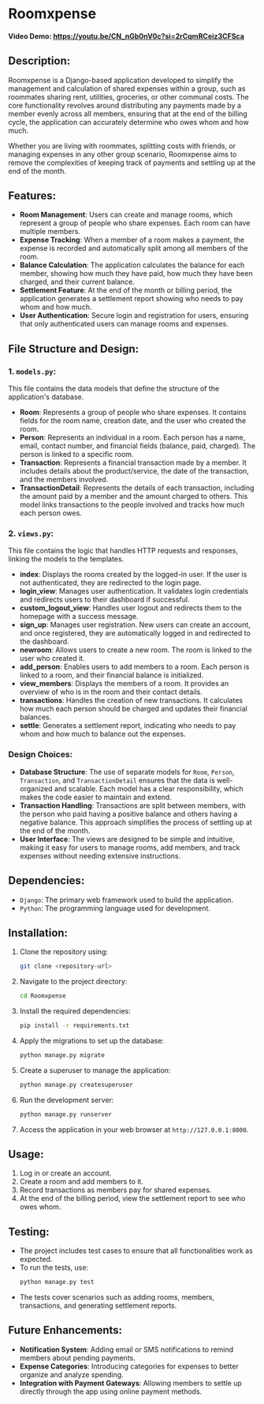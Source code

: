 # Roomxpense

#### Video Demo:  https://youtu.be/CN_nGb0nV0c?si=2rCqmRCeiz3CFSca

## Description:
Roomxpense is a Django-based application developed to simplify the management and calculation of shared expenses within a group, such as roommates sharing rent, utilities, groceries, or other communal costs. The core functionality revolves around distributing any payments made by a member evenly across all members, ensuring that at the end of the billing cycle, the application can accurately determine who owes whom and how much.

Whether you are living with roommates, splitting costs with friends, or managing expenses in any other group scenario, Roomxpense aims to remove the complexities of keeping track of payments and settling up at the end of the month.

## Features:
- **Room Management**: Users can create and manage rooms, which represent a group of people who share expenses. Each room can have multiple members.
- **Expense Tracking**: When a member of a room makes a payment, the expense is recorded and automatically split among all members of the room.
- **Balance Calculation**: The application calculates the balance for each member, showing how much they have paid, how much they have been charged, and their current balance.
- **Settlement Feature**: At the end of the month or billing period, the application generates a settlement report showing who needs to pay whom and how much.
- **User Authentication**: Secure login and registration for users, ensuring that only authenticated users can manage rooms and expenses.

## File Structure and Design:
### 1. `models.py`:
This file contains the data models that define the structure of the application's database.

- **Room**: Represents a group of people who share expenses. It contains fields for the room name, creation date, and the user who created the room.
- **Person**: Represents an individual in a room. Each person has a name, email, contact number, and financial fields (balance, paid, charged). The person is linked to a specific room.
- **Transaction**: Represents a financial transaction made by a member. It includes details about the product/service, the date of the transaction, and the members involved.
- **TransactionDetail**: Represents the details of each transaction, including the amount paid by a member and the amount charged to others. This model links transactions to the people involved and tracks how much each person owes.

### 2. `views.py`:
This file contains the logic that handles HTTP requests and responses, linking the models to the templates.

- **index**: Displays the rooms created by the logged-in user. If the user is not authenticated, they are redirected to the login page.
- **login_view**: Manages user authentication. It validates login credentials and redirects users to their dashboard if successful.
- **custom_logout_view**: Handles user logout and redirects them to the homepage with a success message.
- **sign_up**: Manages user registration. New users can create an account, and once registered, they are automatically logged in and redirected to the dashboard.
- **newroom**: Allows users to create a new room. The room is linked to the user who created it.
- **add_person**: Enables users to add members to a room. Each person is linked to a room, and their financial balance is initialized.
- **view_members**: Displays the members of a room. It provides an overview of who is in the room and their contact details.
- **transactions**: Handles the creation of new transactions. It calculates how much each person should be charged and updates their financial balances.
- **settle**: Generates a settlement report, indicating who needs to pay whom and how much to balance out the expenses.

### Design Choices:
- **Database Structure**: The use of separate models for `Room`, `Person`, `Transaction`, and `TransactionDetail` ensures that the data is well-organized and scalable. Each model has a clear responsibility, which makes the code easier to maintain and extend.
- **Transaction Handling**: Transactions are split between members, with the person who paid having a positive balance and others having a negative balance. This approach simplifies the process of settling up at the end of the month.
- **User Interface**: The views are designed to be simple and intuitive, making it easy for users to manage rooms, add members, and track expenses without needing extensive instructions.

## Dependencies:
- `Django`: The primary web framework used to build the application.
- `Python`: The programming language used for development.

## Installation:
1. Clone the repository using:
    ```bash
    git clone <repository-url>
    ```
2. Navigate to the project directory:
    ```bash
    cd Roomxpense
    ```
3. Install the required dependencies:
    ```bash
    pip install -r requirements.txt
    ```
4. Apply the migrations to set up the database:
    ```bash
    python manage.py migrate
    ```
5. Create a superuser to manage the application:
    ```bash
    python manage.py createsuperuser
    ```
6. Run the development server:
    ```bash
    python manage.py runserver
    ```
7. Access the application in your web browser at `http://127.0.0.1:8000`.

## Usage:
1. Log in or create an account.
2. Create a room and add members to it.
3. Record transactions as members pay for shared expenses.
4. At the end of the billing period, view the settlement report to see who owes whom.

## Testing:
- The project includes test cases to ensure that all functionalities work as expected.
- To run the tests, use:
    ```bash
    python manage.py test
    ```
- The tests cover scenarios such as adding rooms, members, transactions, and generating settlement reports.

## Future Enhancements:
- **Notification System**: Adding email or SMS notifications to remind members about pending payments.
- **Expense Categories**: Introducing categories for expenses to better organize and analyze spending.
- **Integration with Payment Gateways**: Allowing members to settle up directly through the app using online payment methods.
